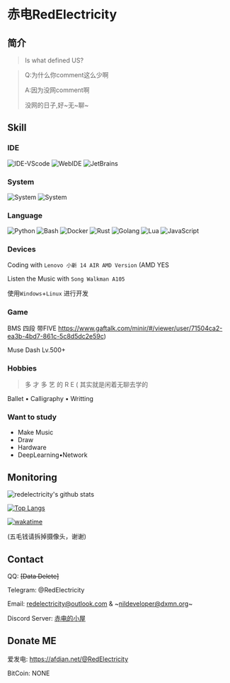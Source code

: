 # 赤电RedElectricity

## 简介

> Is what defined US?

> Q:为什么你comment这么少啊
> 
> A:因为没网comment啊
> 
> 没网的日子,好~无~聊~

## Skill

### IDE

![IDE-VScode](https://img.shields.io/badge/IDE-VScode-blue)  ![WebIDE](https://img.shields.io/badge/WebIDE-repl.it-lightgrey) ![JetBrains](https://img.shields.io/badge/JetBrains-IDE-blue)

### System

![System](https://img.shields.io/badge/System-Linux-yellow) ![System](https://img.shields.io/badge/System-Windows-blue)

### Language

![Python](https://img.shields.io/badge/python-v3.9.5-blue)  ![Bash](https://img.shields.io/badge/Bash-%3F%3F%3F-lightgrey)  ![Docker](https://img.shields.io/badge/Docker-CE-blue)  ![Rust](https://img.shields.io/badge/Rust-nightly-red)  ![Golang](https://img.shields.io/badge/Go-1.16-blud) ![Lua](https://img.shields.io/badge/Lua-JIT-blue) ![JavaScript](https://img.shields.io/badge/JavaScript-3-yellow)

### Devices

Coding with `Lenovo 小新 14 AIR AMD Version` (AMD YES

Listen the Music with `Song Walkman A105`

使用`Windows`+`Linux` 进行开发

### Game

BMS 四段 带FIVE https://www.gaftalk.com/minir/#/viewer/user/71504ca2-ea3b-4bd7-861c-5c8d5dc2e59c)

Muse Dash Lv.500+

### Hobbies

> 多 才 多 艺 的 R E ( 其实就是闲着无聊去学的

Ballet • Calligraphy • Writting 

### Want to study
 - Make Music
 - Draw
 - Hardware
 - DeepLearning•Network

## Monitoring

![redelectricity's github stats](https://github-readme-stats.vercel.app/api?username=redelectricity&show_icons=true)

[![Top Langs](https://github-readme-stats.vercel.app/api/top-langs/?username=redelectricity&langs_count=8)](https://github.com/anuraghazra/github-readme-stats)

[![wakatime](https://wakatime.com/badge/user/7bbb165f-a32b-491f-90fd-02da3e8c020a.svg)](https://wakatime.com/@7bbb165f-a32b-491f-90fd-02da3e8c020a)

(五毛钱请拆掉摄像头，谢谢)

## Contact
QQ: ~~[Data Delete]~~

Telegram: @RedElectricity

Email: redelectricity@outlook.com & ~nildeveloper@dxmn.org~

Discord Server: [赤电的小屋](https://discord.gg/CkvmKSwzAf)

## Donate ME

爱发电: https://afdian.net/@RedElectricity

BitCoin: NONE
